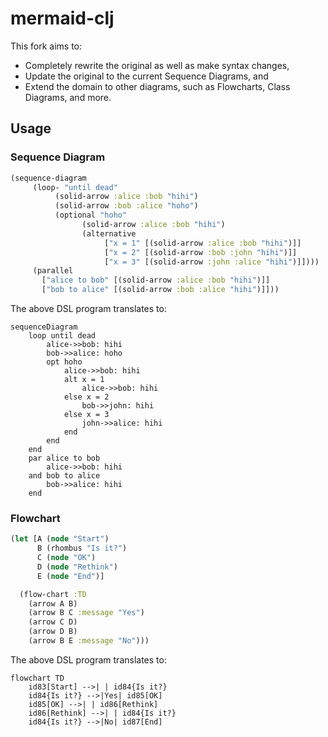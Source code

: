 # mermaid-clj

This fork aims to:

- Completely rewrite the original as well as make syntax changes,
- Update the original to the current Sequence Diagrams, and
- Extend the domain to other diagrams, such as Flowcharts, Class Diagrams, and more.

## Usage

### Sequence Diagram

```clojure
(sequence-diagram
     (loop- "until dead"
          (solid-arrow :alice :bob "hihi")
          (solid-arrow :bob :alice "hoho")
          (optional "hoho"
                (solid-arrow :alice :bob "hihi")
                (alternative
                     ["x = 1" [(solid-arrow :alice :bob "hihi")]]
                     ["x = 2" [(solid-arrow :bob :john "hihi")]]
                     ["x = 3" [(solid-arrow :john :alice "hihi")]])))
     (parallel
       ["alice to bob" [(solid-arrow :alice :bob "hihi")]]
       ["bob to alice" [(solid-arrow :bob :alice "hihi")]]))
```

The above DSL program translates to:

```mermaid
sequenceDiagram
    loop until dead
        alice->>bob: hihi
        bob->>alice: hoho
        opt hoho
            alice->>bob: hihi
            alt x = 1
                alice->>bob: hihi
            else x = 2
                bob->>john: hihi
            else x = 3
                john->>alice: hihi
            end
        end
    end
    par alice to bob
        alice->>bob: hihi
    and bob to alice
        bob->>alice: hihi
    end
```

### Flowchart

```clojure
(let [A (node "Start")
      B (rhombus "Is it?")
      C (node "OK")
      D (node "Rethink")
      E (node "End")]

  (flow-chart :TD
    (arrow A B)
    (arrow B C :message "Yes")
    (arrow C D)
    (arrow D B)
    (arrow B E :message "No")))
```

The above DSL program translates to:

```mermaid
flowchart TD    
    id83[Start] -->| | id84{Is it?}
    id84{Is it?} -->|Yes| id85[OK]
    id85[OK] -->| | id86[Rethink]
    id86[Rethink] -->| | id84{Is it?}
    id84{Is it?} -->|No| id87[End]
```